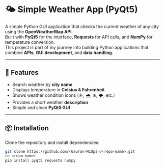# 🌤 Simple Weather App (PyQt5)

A simple Python GUI application that checks the current weather of any city using the **OpenWeatherMap API**.  
Built with **PyQt5** for the interface, **Requests** for API calls, and **NumPy** for temperature conversion.  
This project is part of my journey into building Python applications that combine **APIs**, **GUI development**, and **data handling**.

---

## 🚀 Features
- Search weather by **city name**
- Displays temperature in **Celsius & Fahrenheit**
- Shows weather condition icons (☀️, 🌧, ❄️, 🌩, etc.)
- Provides a short weather **description**
- Simple and clean **PyQt5 GUI**

---

## 📦 Installation
Clone the repository and install dependencies:
```bash
git clone https://github.com/<Gaurav-MLOps>/<repo-name>.git
cd <repo-name>
pip install pyqt5 requests numpy

